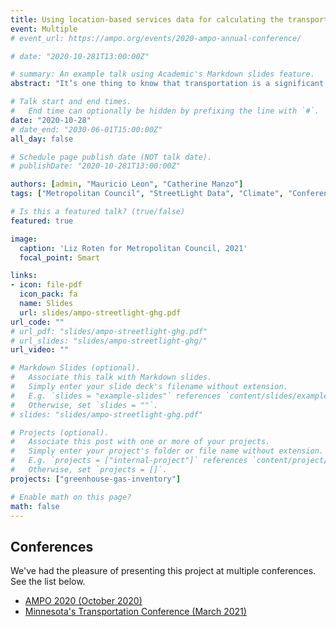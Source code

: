 ```yaml
---
title: Using location-based services data for calculating the transportation greenhouse gas emissions of communities in Minnesota's Metropolitan Region
event: Multiple
# event_url: https://ampo.org/events/2020-ampo-annual-conference/

# date: "2020-10-281T13:00:00Z"

# summary: An example talk using Academic's Markdown slides feature.
abstract: "It’s one thing to know that transportation is a significant cause of greenhouse gas emissions — it’s another to quantify how much. To address the scarcity of transportation emissions data in Minnesota, the Metropolitan Council of the Twin Cities has developed greenhouse gas emission estimates for transportation and land for cities, townships, and counties of the Twin Cities Metropolitan Region. This session will demonstrate how to leverage big data to centralize this type of research, save public funding, and enable communities to focus their efforts on implementing strategies to become more sustainable."

# Talk start and end times.
#   End time can optionally be hidden by prefixing the line with `#`.
date: "2020-10-28"
# date_end: "2030-06-01T15:00:00Z"
all_day: false

# Schedule page publish date (NOT talk date).
# publishDate: "2020-10-281T13:00:00Z"

authors: [admin, "Mauricio Leon", "Catherine Manzo"]
tags: ["Metropolitan Council", "StreetLight Data", "Climate", "Conference"]

# Is this a featured talk? (true/false)
featured: true

image:
  caption: 'Liz Roten for Metropolitan Council, 2021'
  focal_point: Smart

links:
- icon: file-pdf
  icon_pack: fa
  name: Slides
  url: slides/ampo-streetlight-ghg.pdf
url_code: ""
# url_pdf: "slides/ampo-streetlight-ghg.pdf"
# url_slides: "slides/ampo-streetlight-ghg/"
url_video: ""

# Markdown Slides (optional).
#   Associate this talk with Markdown slides.
#   Simply enter your slide deck's filename without extension.
#   E.g. `slides = "example-slides"` references `content/slides/example-slides.md`.
#   Otherwise, set `slides = ""`.
# slides: "slides/ampo-streetlight-ghg.pdf"

# Projects (optional).
#   Associate this post with one or more of your projects.
#   Simply enter your project's folder or file name without extension.
#   E.g. `projects = ["internal-project"]` references `content/project/deep-learning/index.md`.
#   Otherwise, set `projects = []`.
projects: ["greenhouse-gas-inventory"]

# Enable math on this page?
math: false
---
```


## Conferences  

We've had the pleasure of presenting this project at multiple conferences. See the list below.  

- [AMPO 2020 (October 2020)](https://ampo.org/events/2020-ampo-annual-conference/)  
- [Minnesota's Transportation Conference (March 2021)](https://ccaps.umn.edu/mn-transportation-conference)  

